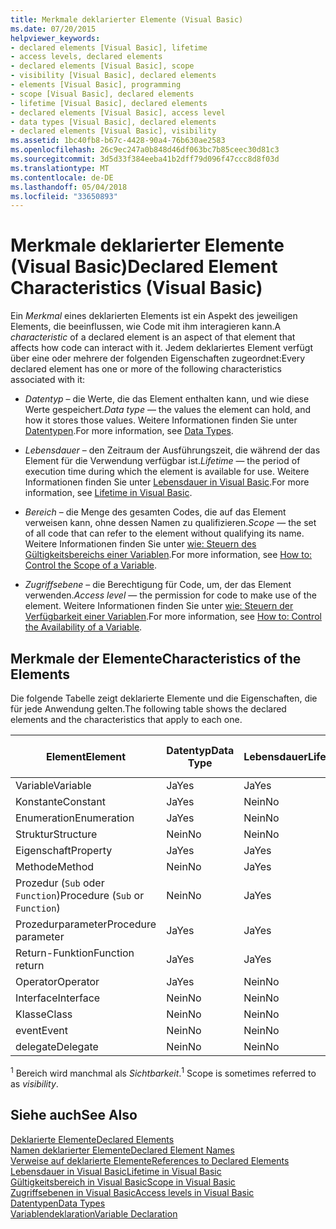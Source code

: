 ```yaml
---
title: Merkmale deklarierter Elemente (Visual Basic)
ms.date: 07/20/2015
helpviewer_keywords:
- declared elements [Visual Basic], lifetime
- access levels, declared elements
- declared elements [Visual Basic], scope
- visibility [Visual Basic], declared elements
- elements [Visual Basic], programming
- scope [Visual Basic], declared elements
- lifetime [Visual Basic], declared elements
- declared elements [Visual Basic], access level
- data types [Visual Basic], declared elements
- declared elements [Visual Basic], visibility
ms.assetid: 1bc40fb8-b67c-4428-90a4-76b630ae2583
ms.openlocfilehash: 26c9ec247a0b848d46df063bc7b85ceec30d81c3
ms.sourcegitcommit: 3d5d33f384eeba41b2dff79d096f47ccc8d8f03d
ms.translationtype: MT
ms.contentlocale: de-DE
ms.lasthandoff: 05/04/2018
ms.locfileid: "33650893"
---
```

# <a name="declared-element-characteristics-visual-basic"></a><span data-ttu-id="fdea5-102">Merkmale deklarierter Elemente (Visual Basic)</span><span class="sxs-lookup"><span data-stu-id="fdea5-102">Declared Element Characteristics (Visual Basic)</span></span>
<span data-ttu-id="fdea5-103">Ein *Merkmal* eines deklarierten Elements ist ein Aspekt des jeweiligen Elements, die beeinflussen, wie Code mit ihm interagieren kann.</span><span class="sxs-lookup"><span data-stu-id="fdea5-103">A *characteristic* of a declared element is an aspect of that element that affects how code can interact with it.</span></span> <span data-ttu-id="fdea5-104">Jedem deklariertes Element verfügt über eine oder mehrere der folgenden Eigenschaften zugeordnet:</span><span class="sxs-lookup"><span data-stu-id="fdea5-104">Every declared element has one or more of the following characteristics associated with it:</span></span>  
  
-   <span data-ttu-id="fdea5-105">*Datentyp* – die Werte, die das Element enthalten kann, und wie diese Werte gespeichert.</span><span class="sxs-lookup"><span data-stu-id="fdea5-105">*Data type* — the values the element can hold, and how it stores those values.</span></span> <span data-ttu-id="fdea5-106">Weitere Informationen finden Sie unter [Datentypen](../../../../visual-basic/language-reference/data-types/data-type-summary.md).</span><span class="sxs-lookup"><span data-stu-id="fdea5-106">For more information, see [Data Types](../../../../visual-basic/language-reference/data-types/data-type-summary.md).</span></span>  
  
-   <span data-ttu-id="fdea5-107">*Lebensdauer* – den Zeitraum der Ausführungszeit, die während der das Element für die Verwendung verfügbar ist.</span><span class="sxs-lookup"><span data-stu-id="fdea5-107">*Lifetime* — the period of execution time during which the element is available for use.</span></span> <span data-ttu-id="fdea5-108">Weitere Informationen finden Sie unter [Lebensdauer in Visual Basic](../../../../visual-basic/programming-guide/language-features/declared-elements/lifetime.md).</span><span class="sxs-lookup"><span data-stu-id="fdea5-108">For more information, see [Lifetime in Visual Basic](../../../../visual-basic/programming-guide/language-features/declared-elements/lifetime.md).</span></span>  
  
-   <span data-ttu-id="fdea5-109">*Bereich* – die Menge des gesamten Codes, die auf das Element verweisen kann, ohne dessen Namen zu qualifizieren.</span><span class="sxs-lookup"><span data-stu-id="fdea5-109">*Scope* — the set of all code that can refer to the element without qualifying its name.</span></span> <span data-ttu-id="fdea5-110">Weitere Informationen finden Sie unter [wie: Steuern des Gültigkeitsbereichs einer Variablen](../../../../visual-basic/programming-guide/language-features/declared-elements/how-to-control-the-scope-of-a-variable.md).</span><span class="sxs-lookup"><span data-stu-id="fdea5-110">For more information, see [How to: Control the Scope of a Variable](../../../../visual-basic/programming-guide/language-features/declared-elements/how-to-control-the-scope-of-a-variable.md).</span></span>  
  
-   <span data-ttu-id="fdea5-111">*Zugriffsebene* – die Berechtigung für Code, um, der das Element verwenden.</span><span class="sxs-lookup"><span data-stu-id="fdea5-111">*Access level* — the permission for code to make use of the element.</span></span> <span data-ttu-id="fdea5-112">Weitere Informationen finden Sie unter [wie: Steuern der Verfügbarkeit einer Variablen](../../../../visual-basic/programming-guide/language-features/declared-elements/how-to-control-the-availability-of-a-variable.md).</span><span class="sxs-lookup"><span data-stu-id="fdea5-112">For more information, see [How to: Control the Availability of a Variable](../../../../visual-basic/programming-guide/language-features/declared-elements/how-to-control-the-availability-of-a-variable.md).</span></span>  
  
## <a name="characteristics-of-the-elements"></a><span data-ttu-id="fdea5-113">Merkmale der Elemente</span><span class="sxs-lookup"><span data-stu-id="fdea5-113">Characteristics of the Elements</span></span>  
 <span data-ttu-id="fdea5-114">Die folgende Tabelle zeigt deklarierte Elemente und die Eigenschaften, die für jede Anwendung gelten.</span><span class="sxs-lookup"><span data-stu-id="fdea5-114">The following table shows the declared elements and the characteristics that apply to each one.</span></span>  
  
|<span data-ttu-id="fdea5-115">Element</span><span class="sxs-lookup"><span data-stu-id="fdea5-115">Element</span></span>|<span data-ttu-id="fdea5-116">Datentyp</span><span class="sxs-lookup"><span data-stu-id="fdea5-116">Data Type</span></span>|<span data-ttu-id="fdea5-117">Lebensdauer</span><span class="sxs-lookup"><span data-stu-id="fdea5-117">Lifetime</span></span>|<span data-ttu-id="fdea5-118">Bereich <sup>1</sup></span><span class="sxs-lookup"><span data-stu-id="fdea5-118">Scope <sup>1</sup></span></span>|<span data-ttu-id="fdea5-119">Zugriffsebene</span><span class="sxs-lookup"><span data-stu-id="fdea5-119">Access Level</span></span>|  
|-------------|---------------|--------------|------------------------|------------------|  
|<span data-ttu-id="fdea5-120">Variable</span><span class="sxs-lookup"><span data-stu-id="fdea5-120">Variable</span></span>|<span data-ttu-id="fdea5-121">Ja</span><span class="sxs-lookup"><span data-stu-id="fdea5-121">Yes</span></span>|<span data-ttu-id="fdea5-122">Ja</span><span class="sxs-lookup"><span data-stu-id="fdea5-122">Yes</span></span>|<span data-ttu-id="fdea5-123">Ja</span><span class="sxs-lookup"><span data-stu-id="fdea5-123">Yes</span></span>|<span data-ttu-id="fdea5-124">Ja</span><span class="sxs-lookup"><span data-stu-id="fdea5-124">Yes</span></span>|  
|<span data-ttu-id="fdea5-125">Konstante</span><span class="sxs-lookup"><span data-stu-id="fdea5-125">Constant</span></span>|<span data-ttu-id="fdea5-126">Ja</span><span class="sxs-lookup"><span data-stu-id="fdea5-126">Yes</span></span>|<span data-ttu-id="fdea5-127">Nein</span><span class="sxs-lookup"><span data-stu-id="fdea5-127">No</span></span>|<span data-ttu-id="fdea5-128">Ja</span><span class="sxs-lookup"><span data-stu-id="fdea5-128">Yes</span></span>|<span data-ttu-id="fdea5-129">Ja</span><span class="sxs-lookup"><span data-stu-id="fdea5-129">Yes</span></span>|  
|<span data-ttu-id="fdea5-130">Enumeration</span><span class="sxs-lookup"><span data-stu-id="fdea5-130">Enumeration</span></span>|<span data-ttu-id="fdea5-131">Ja</span><span class="sxs-lookup"><span data-stu-id="fdea5-131">Yes</span></span>|<span data-ttu-id="fdea5-132">Nein</span><span class="sxs-lookup"><span data-stu-id="fdea5-132">No</span></span>|<span data-ttu-id="fdea5-133">Ja</span><span class="sxs-lookup"><span data-stu-id="fdea5-133">Yes</span></span>|<span data-ttu-id="fdea5-134">Ja</span><span class="sxs-lookup"><span data-stu-id="fdea5-134">Yes</span></span>|  
|<span data-ttu-id="fdea5-135">Struktur</span><span class="sxs-lookup"><span data-stu-id="fdea5-135">Structure</span></span>|<span data-ttu-id="fdea5-136">Nein</span><span class="sxs-lookup"><span data-stu-id="fdea5-136">No</span></span>|<span data-ttu-id="fdea5-137">Nein</span><span class="sxs-lookup"><span data-stu-id="fdea5-137">No</span></span>|<span data-ttu-id="fdea5-138">Ja</span><span class="sxs-lookup"><span data-stu-id="fdea5-138">Yes</span></span>|<span data-ttu-id="fdea5-139">Ja</span><span class="sxs-lookup"><span data-stu-id="fdea5-139">Yes</span></span>|  
|<span data-ttu-id="fdea5-140">Eigenschaft</span><span class="sxs-lookup"><span data-stu-id="fdea5-140">Property</span></span>|<span data-ttu-id="fdea5-141">Ja</span><span class="sxs-lookup"><span data-stu-id="fdea5-141">Yes</span></span>|<span data-ttu-id="fdea5-142">Ja</span><span class="sxs-lookup"><span data-stu-id="fdea5-142">Yes</span></span>|<span data-ttu-id="fdea5-143">Ja</span><span class="sxs-lookup"><span data-stu-id="fdea5-143">Yes</span></span>|<span data-ttu-id="fdea5-144">Ja</span><span class="sxs-lookup"><span data-stu-id="fdea5-144">Yes</span></span>|  
|<span data-ttu-id="fdea5-145">Methode</span><span class="sxs-lookup"><span data-stu-id="fdea5-145">Method</span></span>|<span data-ttu-id="fdea5-146">Nein</span><span class="sxs-lookup"><span data-stu-id="fdea5-146">No</span></span>|<span data-ttu-id="fdea5-147">Ja</span><span class="sxs-lookup"><span data-stu-id="fdea5-147">Yes</span></span>|<span data-ttu-id="fdea5-148">Ja</span><span class="sxs-lookup"><span data-stu-id="fdea5-148">Yes</span></span>|<span data-ttu-id="fdea5-149">Ja</span><span class="sxs-lookup"><span data-stu-id="fdea5-149">Yes</span></span>|  
|<span data-ttu-id="fdea5-150">Prozedur (`Sub` oder `Function`)</span><span class="sxs-lookup"><span data-stu-id="fdea5-150">Procedure (`Sub` or `Function`)</span></span>|<span data-ttu-id="fdea5-151">Nein</span><span class="sxs-lookup"><span data-stu-id="fdea5-151">No</span></span>|<span data-ttu-id="fdea5-152">Ja</span><span class="sxs-lookup"><span data-stu-id="fdea5-152">Yes</span></span>|<span data-ttu-id="fdea5-153">Ja</span><span class="sxs-lookup"><span data-stu-id="fdea5-153">Yes</span></span>|<span data-ttu-id="fdea5-154">Ja</span><span class="sxs-lookup"><span data-stu-id="fdea5-154">Yes</span></span>|  
|<span data-ttu-id="fdea5-155">Prozedurparameter</span><span class="sxs-lookup"><span data-stu-id="fdea5-155">Procedure parameter</span></span>|<span data-ttu-id="fdea5-156">Ja</span><span class="sxs-lookup"><span data-stu-id="fdea5-156">Yes</span></span>|<span data-ttu-id="fdea5-157">Ja</span><span class="sxs-lookup"><span data-stu-id="fdea5-157">Yes</span></span>|<span data-ttu-id="fdea5-158">Ja</span><span class="sxs-lookup"><span data-stu-id="fdea5-158">Yes</span></span>|<span data-ttu-id="fdea5-159">Nein</span><span class="sxs-lookup"><span data-stu-id="fdea5-159">No</span></span>|  
|<span data-ttu-id="fdea5-160">Return-Funktion</span><span class="sxs-lookup"><span data-stu-id="fdea5-160">Function return</span></span>|<span data-ttu-id="fdea5-161">Ja</span><span class="sxs-lookup"><span data-stu-id="fdea5-161">Yes</span></span>|<span data-ttu-id="fdea5-162">Ja</span><span class="sxs-lookup"><span data-stu-id="fdea5-162">Yes</span></span>|<span data-ttu-id="fdea5-163">Ja</span><span class="sxs-lookup"><span data-stu-id="fdea5-163">Yes</span></span>|<span data-ttu-id="fdea5-164">Nein</span><span class="sxs-lookup"><span data-stu-id="fdea5-164">No</span></span>|  
|<span data-ttu-id="fdea5-165">Operator</span><span class="sxs-lookup"><span data-stu-id="fdea5-165">Operator</span></span>|<span data-ttu-id="fdea5-166">Ja</span><span class="sxs-lookup"><span data-stu-id="fdea5-166">Yes</span></span>|<span data-ttu-id="fdea5-167">Nein</span><span class="sxs-lookup"><span data-stu-id="fdea5-167">No</span></span>|<span data-ttu-id="fdea5-168">Ja</span><span class="sxs-lookup"><span data-stu-id="fdea5-168">Yes</span></span>|<span data-ttu-id="fdea5-169">Ja</span><span class="sxs-lookup"><span data-stu-id="fdea5-169">Yes</span></span>|  
|<span data-ttu-id="fdea5-170">Interface</span><span class="sxs-lookup"><span data-stu-id="fdea5-170">Interface</span></span>|<span data-ttu-id="fdea5-171">Nein</span><span class="sxs-lookup"><span data-stu-id="fdea5-171">No</span></span>|<span data-ttu-id="fdea5-172">Nein</span><span class="sxs-lookup"><span data-stu-id="fdea5-172">No</span></span>|<span data-ttu-id="fdea5-173">Ja</span><span class="sxs-lookup"><span data-stu-id="fdea5-173">Yes</span></span>|<span data-ttu-id="fdea5-174">Ja</span><span class="sxs-lookup"><span data-stu-id="fdea5-174">Yes</span></span>|  
|<span data-ttu-id="fdea5-175">Klasse</span><span class="sxs-lookup"><span data-stu-id="fdea5-175">Class</span></span>|<span data-ttu-id="fdea5-176">Nein</span><span class="sxs-lookup"><span data-stu-id="fdea5-176">No</span></span>|<span data-ttu-id="fdea5-177">Nein</span><span class="sxs-lookup"><span data-stu-id="fdea5-177">No</span></span>|<span data-ttu-id="fdea5-178">Ja</span><span class="sxs-lookup"><span data-stu-id="fdea5-178">Yes</span></span>|<span data-ttu-id="fdea5-179">Ja</span><span class="sxs-lookup"><span data-stu-id="fdea5-179">Yes</span></span>|  
|<span data-ttu-id="fdea5-180">event</span><span class="sxs-lookup"><span data-stu-id="fdea5-180">Event</span></span>|<span data-ttu-id="fdea5-181">Nein</span><span class="sxs-lookup"><span data-stu-id="fdea5-181">No</span></span>|<span data-ttu-id="fdea5-182">Nein</span><span class="sxs-lookup"><span data-stu-id="fdea5-182">No</span></span>|<span data-ttu-id="fdea5-183">Ja</span><span class="sxs-lookup"><span data-stu-id="fdea5-183">Yes</span></span>|<span data-ttu-id="fdea5-184">Ja</span><span class="sxs-lookup"><span data-stu-id="fdea5-184">Yes</span></span>|  
|<span data-ttu-id="fdea5-185">delegate</span><span class="sxs-lookup"><span data-stu-id="fdea5-185">Delegate</span></span>|<span data-ttu-id="fdea5-186">Nein</span><span class="sxs-lookup"><span data-stu-id="fdea5-186">No</span></span>|<span data-ttu-id="fdea5-187">Nein</span><span class="sxs-lookup"><span data-stu-id="fdea5-187">No</span></span>|<span data-ttu-id="fdea5-188">Ja</span><span class="sxs-lookup"><span data-stu-id="fdea5-188">Yes</span></span>|<span data-ttu-id="fdea5-189">Ja</span><span class="sxs-lookup"><span data-stu-id="fdea5-189">Yes</span></span>|  
  
 <span data-ttu-id="fdea5-190"><sup>1</sup> Bereich wird manchmal als *Sichtbarkeit*.</span><span class="sxs-lookup"><span data-stu-id="fdea5-190"><sup>1</sup> Scope is sometimes referred to as *visibility*.</span></span>  
  
## <a name="see-also"></a><span data-ttu-id="fdea5-191">Siehe auch</span><span class="sxs-lookup"><span data-stu-id="fdea5-191">See Also</span></span>  
 [<span data-ttu-id="fdea5-192">Deklarierte Elemente</span><span class="sxs-lookup"><span data-stu-id="fdea5-192">Declared Elements</span></span>](../../../../visual-basic/programming-guide/language-features/declared-elements/index.md)  
 [<span data-ttu-id="fdea5-193">Namen deklarierter Elemente</span><span class="sxs-lookup"><span data-stu-id="fdea5-193">Declared Element Names</span></span>](../../../../visual-basic/programming-guide/language-features/declared-elements/declared-element-names.md)  
 [<span data-ttu-id="fdea5-194">Verweise auf deklarierte Elemente</span><span class="sxs-lookup"><span data-stu-id="fdea5-194">References to Declared Elements</span></span>](../../../../visual-basic/programming-guide/language-features/declared-elements/references-to-declared-elements.md)  
 [<span data-ttu-id="fdea5-195">Lebensdauer in Visual Basic</span><span class="sxs-lookup"><span data-stu-id="fdea5-195">Lifetime in Visual Basic</span></span>](../../../../visual-basic/programming-guide/language-features/declared-elements/lifetime.md)  
 [<span data-ttu-id="fdea5-196">Gültigkeitsbereich in Visual Basic</span><span class="sxs-lookup"><span data-stu-id="fdea5-196">Scope in Visual Basic</span></span>](../../../../visual-basic/programming-guide/language-features/declared-elements/scope.md)  
 [<span data-ttu-id="fdea5-197">Zugriffsebenen in Visual Basic</span><span class="sxs-lookup"><span data-stu-id="fdea5-197">Access levels in Visual Basic</span></span>](../../../../visual-basic/programming-guide/language-features/declared-elements/access-levels.md)  
 [<span data-ttu-id="fdea5-198">Datentypen</span><span class="sxs-lookup"><span data-stu-id="fdea5-198">Data Types</span></span>](../../../../visual-basic/programming-guide/language-features/data-types/index.md)  
 [<span data-ttu-id="fdea5-199">Variablendeklaration</span><span class="sxs-lookup"><span data-stu-id="fdea5-199">Variable Declaration</span></span>](../../../../visual-basic/programming-guide/language-features/variables/variable-declaration.md)
